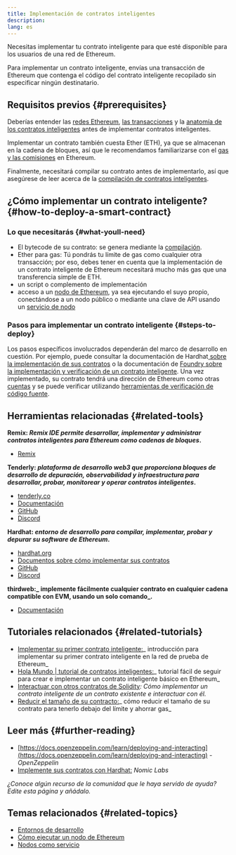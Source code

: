 ```yaml
---
title: Implementación de contratos inteligentes
description:
lang: es
---
```


Necesitas implementar tu contrato inteligente para que esté disponible para los usuarios de una red de Ethereum.

Para implementar un contrato inteligente, envías una transacción de Ethereum que contenga el código del contrato inteligente recopilado sin especificar ningún destinatario.

## Requisitos previos {#prerequisites}

Deberías entender las [redes Ethereum](/developers/docs/networks/), [las transacciones](/developers/docs/transactions/) y la [anatomía de los contratos inteligentes](/developers/docs/smart-contracts/anatomy/) antes de implementar contratos inteligentes.

Implementar un contrato también cuesta Ether (ETH), ya que se almacenan en la cadena de bloques, así que le recomendamos familiarizarse con el [gas y las comisiones](/developers/docs/gas/) en Ethereum.

Finalmente, necesitará compilar su contrato antes de implementarlo, así que asegúrese de leer acerca de la [compilación de contratos inteligentes](/developers/docs/smart-contracts/compiling/).

## ¿Cómo implementar un contrato inteligente? {#how-to-deploy-a-smart-contract}

### Lo que necesitarás {#what-youll-need}

- El bytecode de su contrato: se genera mediante la [compilación](/devElopers/docs/smart-contracts/compiling/).
- Ether para gas: Tú pondrás tu límite de gas como cualquier otra transacción; por eso, debes tener en cuenta que la implementación de un contrato inteligente de Ethereum necesitará mucho más gas que una transferencia simple de ETH.
- un script o complemento de implementación
- acceso a un [nodo de Ethereum](/developers/docs/nodes-and-clients/), ya sea ejecutando el suyo propio, conectándose a un nodo público o mediante una clave de API usando un [servicio de nodo](/developers/docs/nodes-and-clients/nodes-as-a-service/)

### Pasos para implementar un contrato inteligente {#steps-to-deploy}

Los pasos específicos involucrados dependerán del marco de desarrollo en cuestión. Por ejemplo, puede consultar la documentación de Hardhat[ sobre la implementación de sus contratos](https://hardhat.org/guides/deploying.html) o la documentación de [Foundry sobre la implementación y verificación de un contrato inteligente](https://book.getfoundry.sh/forge/deploying). Una vez implementado, su contrato tendrá una dirección de Ethereum como otras [cuentas](/developers/docs/accounts/) y se puede verificar utilizando [herramientas de verificación de código fuente](/developers/docs/smart-contracts/verifying/#source-code-verification-tools).

## Herramientas relacionadas {#related-tools}

**Remix: _Remix IDE permite desarrollar, implementar y administrar contratos inteligentes para Ethereum como cadenas de bloques_.**

- [Remix](https://remix.ethereum.org)

**Tenderly: _plataforma de desarrollo web3 que proporciona bloques de desarrollo de depuración, observabilidad y infraestructura para desarrollar, probar, monitorear y operar contratos inteligentes_.**

- [tenderly.co](https://tenderly.co/)
- [Documentación](https://docs.tenderly.co/)
- [GitHub](https://github.com/Tenderly)
- [Discord](https://discord.gg/eCWjuvt)

**Hardhat: _entorno de desarrollo para compilar, implementar, probar y depurar su software de Ethereum_.**

- [hardhat.org](https://hardhat.org/getting-started/)
- [Documentos sobre cómo implementar sus contratos](https://hardhat.org/guides/deploying.html)
- [GitHub](https://github.com/nomiclabs/hardhat)
- [Discord](https://discord.com/invite/TETZs2KK4k)

**thirdweb:_ implemente fácilmente cualquier contrato en cualquier cadena compatible con EVM, usando un solo comando_.**

- [Documentación](https://portal.thirdweb.com/deploy/)

## Tutoriales relacionados {#related-tutorials}

- [Implementar su primer contrato inteligente:](/developers/tutorials/deploying-your-first-smart-contract/)_ introducción para implementar su primer contrato inteligente en la red de prueba de Ethereum_
- [Hola Mundo | tutorial de contratos inteligentes:](/developers/tutorials/hello-world-smart-contract/)_ tutorial fácil de seguir para crear e implementar un contrato inteligente básico en Ethereum_
- [Interactuar con otros contratos de Solidity](/developers/tutorials/interact-with-other-contracts-from-solidity/)_: Cómo implementar un contrato inteligente de un contrato existente e interactuar con él._
- [Reducir el tamaño de su contracto:](/developers/tutorials/downsizing-contracts-to-fight-the-contract-size-limit/)_ cómo reducir el tamaño de su contrato para tenerlo debajo del límite y ahorrar gas_

## Leer más {#further-reading}

- [https://docs.openzeppelin.com/learn/deploying-and-interacting](https://docs.openzeppelin.com/learn/deploying-and-interacting) - _OpenZeppelin_
- [Implemente sus contratos con Hardhat:](https://hardhat.org/guides/deploying.html) _Nomic Labs_

_¿Conoce algún recurso de la comunidad que le haya servido de ayuda? Edite esta página y añádalo._

## Temas relacionados {#related-topics}

- [Entornos de desarrollo](/developers/docs/frameworks/)
- [Cómo ejecutar un nodo de Ethereum](/developers/docs/nodes-and-clients/run-a-node/)
- [Nodos como servicio](/developers/docs/nodes-and-clients/nodes-as-a-service)
